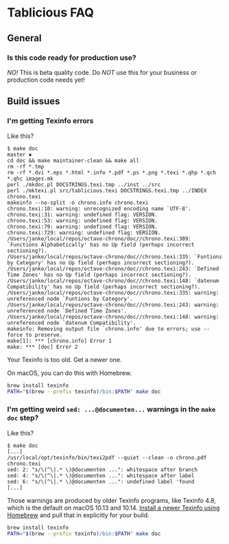 # Tablicious FAQ

## General

### Is this code ready for production use?

*NO!* This is beta quality code. Do *NOT* use this for your business or production code needs yet!

## Build issues

### I'm getting Texinfo errors

Like this?

```text
$ make doc                                                                                                                                         master ✱
cd doc && make maintainer-clean && make all
rm -rf *.tmp
rm -rf *.dvi *.eps *.html *.info *.pdf *.ps *.png *.texi *.qhp *.qch *.qhc images.mk
perl ./mkdoc.pl DOCSTRINGS.texi.tmp ../inst ../src
perl ./mktexi.pl src/tablicious.texi DOCSTRINGS.texi.tmp ../INDEX chrono.texi
makeinfo --no-split -o chrono.info chrono.texi
chrono.texi:10: warning: unrecognized encoding name `UTF-8'.
chrono.texi:31: warning: undefined flag: VERSION.
chrono.texi:53: warning: undefined flag: VERSION.
chrono.texi:79: warning: undefined flag: VERSION.
chrono.texi:729: warning: undefined flag: VERSION.
/Users/janke/local/repos/octave-chrono/doc//chrono.texi:389: `Functions Alphabetically' has no Up field (perhaps incorrect sectioning?).
/Users/janke/local/repos/octave-chrono/doc//chrono.texi:335: `Funtions by Category' has no Up field (perhaps incorrect sectioning?).
/Users/janke/local/repos/octave-chrono/doc//chrono.texi:243: `Defined Time Zones' has no Up field (perhaps incorrect sectioning?).
/Users/janke/local/repos/octave-chrono/doc//chrono.texi:148: `datenum Compatibility' has no Up field (perhaps incorrect sectioning?).
/Users/janke/local/repos/octave-chrono/doc//chrono.texi:335: warning: unreferenced node `Funtions by Category'.
/Users/janke/local/repos/octave-chrono/doc//chrono.texi:243: warning: unreferenced node `Defined Time Zones'.
/Users/janke/local/repos/octave-chrono/doc//chrono.texi:148: warning: unreferenced node `datenum Compatibility'.
makeinfo: Removing output file `chrono.info' due to errors; use --force to preserve.
make[1]: *** [chrono.info] Error 1
make: *** [doc] Error 2
```

Your Texinfo is too old. Get a newer one.

On macOS, you can do this with Homebrew.

```bash
brew install texinfo
PATH="$(brew --prefix texinfo)/bin:$PATH" make doc
```

### I'm getting weird `sed: ...@documenten...` warnings in the `make doc` step?

Like this?

```text
$ make doc
[...]
/usr/local/opt/texinfo/bin/texi2pdf --quiet --clean -o chrono.pdf chrono.texi
sed: 2: "s/\(^\|.* \)@documenten ...": whitespace after branch
sed: 4: "s/\(^\|.* \)@documenten ...": whitespace after label
sed: 6: "s/\(^\|.* \)@documenten ...": undefined label 'found
[...]
```

Those warnings are produced by older Texinfo programs, like Texinfo 4.8, which is the default on macOS 10.13 and 10.14. [Install a newer Texinfo using Homebrew](https://github.com/apjanke/octave-chrono/issues/17) and pull that in explicitly for your build.

```bash
brew install texinfo
PATH="$(brew --prefix texinfo)/bin:$PATH" make doc
```
